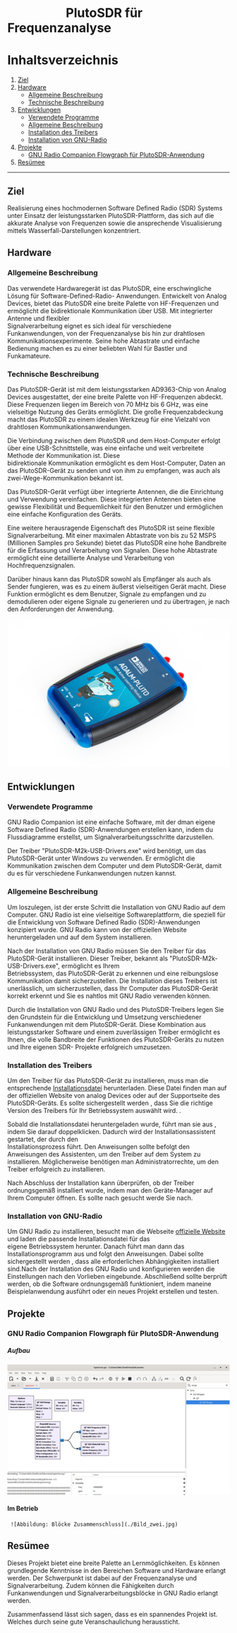 # **&nbsp;&nbsp;&nbsp;&nbsp;&nbsp;&nbsp;&nbsp;&nbsp;&nbsp;&nbsp;&nbsp;&nbsp;&nbsp;&nbsp;&nbsp;&nbsp;&nbsp;&nbsp;&nbsp;&nbsp;PlutoSDR für Frequenzanalyse &nbsp;&nbsp;&nbsp;&nbsp;&nbsp;&nbsp;&nbsp;&nbsp;&nbsp;&nbsp;&nbsp;&nbsp;&nbsp;&nbsp;&nbsp;&nbsp;&nbsp;&nbsp;&nbsp;&nbsp;**

# Inhaltsverzeichnis

1. [Ziel](#ziel)
2. [Hardware](#hardware)
   - [Allgemeine Beschreibung](#allgemeine-beschreibung)
   - [Technische Beschreibung](#technische-beschreibung)
3. [Entwicklungen](#entwicklungen)
   - [Verwendete Programme](#verwendete-programme)
   - [Allgemeine Beschreibung](#allgemeine-beschreibung-1)
   - [Installation des Treibers](#installation-des-treibers)
   - [Installation von GNU-Radio](#installation-von-gnu-radio)
4. [Projekte](#projekte)
   - [GNU Radio Companion Flowgraph für PlutoSDR-Anwendung](#gnu-radio-companion-flowgraph-für-plutosdr-anwendung)
6. [Resümee](#resümee)

---

## Ziel
   Realisierung eines hochmodernen Software Defined Radio (SDR) Systems unter Einsatz der leistungsstarken PlutoSDR-Plattform, das sich auf die akkurate Analyse von Frequenzen sowie die    ansprechende Visualisierung mittels Wasserfall-Darstellungen konzentriert.

## Hardware
   ### Allgemeine Beschreibung
   Das verwendete Hardwaregerät ist das PlutoSDR, eine erschwingliche Lösung für Software-Defined-Radio- 
   Anwendungen. Entwickelt von Analog Devices, bietet das PlutoSDR eine breite Palette von HF-Frequenzen und 
   ermöglicht die bidirektionale Kommunikation über USB. Mit integrierter Antenne und flexibler       
   Signalverarbeitung eignet es sich ideal für verschiedene Funkanwendungen, von der Frequenzanalyse bis hin 
   zur drahtlosen Kommunikationsexperimente. Seine hohe Abtastrate und einfache Bedienung machen es zu einer 
   beliebten Wahl für Bastler und Funkamateure.
   
   ### Technische Beschreibung
   Das PlutoSDR-Gerät ist mit dem leistungsstarken AD9363-Chip von Analog Devices ausgestattet, der eine breite Palette von HF-Frequenzen abdeckt. 
   Diese Frequenzen liegen im Bereich von    70 MHz bis 6 GHz, was eine vielseitige Nutzung des Geräts ermöglicht. Die große Frequenzabdeckung macht 
   das PlutoSDR zu einem idealen Werkzeug für eine Vielzahl von drahtlosen Kommunikationsanwendungen.

   Die Verbindung zwischen dem PlutoSDR und dem Host-Computer erfolgt über eine USB-Schnittstelle, was eine einfache und weit verbreitete Methode der
   Kommunikation ist. Diese       
   bidirektionale Kommunikation ermöglicht es dem Host-Computer, Daten an das PlutoSDR-Gerät zu senden und von ihm zu empfangen, was auch als 
   zwei-Wege-Kommunikation bekannt ist.

   Das PlutoSDR-Gerät verfügt über integrierte Antennen, die die Einrichtung und Verwendung vereinfachen. Diese integrierten Antennen bieten eine gewisse
   Flexibilität und Bequemlichkeit    für den Benutzer und ermöglichen eine einfache Konfiguration des Geräts.

   Eine weitere herausragende Eigenschaft des PlutoSDR ist seine flexible Signalverarbeitung. Mit einer maximalen Abtastrate von bis zu 52 MSPS (Millionen Samples pro Sekunde) bietet       das PlutoSDR eine hohe Bandbreite für die Erfassung und Verarbeitung von Signalen. Diese hohe Abtastrate ermöglicht eine detaillierte Analyse und Verarbeitung von                     
   Hochfrequenzsignalen.

   Darüber hinaus kann das PlutoSDR sowohl als Empfänger als auch als Sender fungieren, was es zu einem äußerst vielseitigen Gerät macht. Diese Funktion ermöglicht es dem Benutzer,         Signale zu empfangen und zu demodulieren oder eigene Signale zu generieren und zu übertragen, je nach den Anforderungen der Anwendung.

   ![Abildung 1](./img/adi-pluto-1.jpg)
   
## Entwicklungen
   ### Verwendete Programme
   GNU Radio Companion ist eine einfache Software, mit der dman eigene Software Defined Radio (SDR)-Anwendungen erstellen kann, indem du 
   Flussdiagramme erstellst, um Signalverarbeitungsschritte darzustellen.

   Der Treiber "PlutoSDR-M2k-USB-Drivers.exe" wird benötigt, um das PlutoSDR-Gerät unter Windows zu verwenden. Er ermöglicht die 
   Kommunikation zwischen dem Computer und dem PlutoSDR-Gerät, damit du es für verschiedene Funkanwendungen nutzen kannst.

   ### Allgemeine Beschreibung
   Um loszulegen, ist der erste Schritt die Installation von GNU Radio auf dem Computer. GNU Radio ist eine vielseitige Softwareplattform, die speziell für die Entwicklung von Software    Defined Radio (SDR)-Anwendungen konzipiert wurde.  GNU Radio kann von der offiziellen Website heruntergeladen und auf dem System installieren.

   Nach der Installation von GNU Radio müssen Sie den Treiber für das PlutoSDR-Gerät installieren. Dieser Treiber, bekannt als "PlutoSDR-M2k-USB-Drivers.exe", ermöglicht es Ihrem       
   Betriebssystem, das PlutoSDR-Gerät zu erkennen und eine reibungslose Kommunikation damit sicherzustellen. Die Installation dieses Treibers ist unerlässlich, um sicherzustellen, dass 
   Ihr Computer das PlutoSDR-Gerät korrekt erkennt und Sie es nahtlos mit GNU Radio verwenden können.

   Durch die Installation von GNU Radio und des PlutoSDR-Treibers legen Sie den Grundstein für die Entwicklung und Umsetzung verschiedener Funkanwendungen mit dem PlutoSDR-Gerät. Diese 
   Kombination aus leistungsstarker Software und einem zuverlässigen Treiber ermöglicht es Ihnen, die volle Bandbreite der Funktionen des PlutoSDR-Geräts zu nutzen und Ihre eigenen SDR- 
   Projekte erfolgreich umzusetzen.
   
   ### Installation des Treibers
   Um den Treiber für das PlutoSDR-Gerät zu installieren, muss man die entsprechende [Installationsdatei](https://wiki.gnuradio.org/index.php/InstallingGR) herunterladen. Diese Datei       finden man auf der offiziellen Website von analog Devices oder auf der Supportseite des PlutoSDR-Geräts. Es sollte sichergestellt werden , dass Sie die richtige Version des Treibers    für Ihr Betriebssystem auswählt wird. .
   
   Sobald die Installationsdatei heruntergeladen wurde, führt man sie aus , indem Sie darauf doppelklicken. Dadurch wird der Installationsassistent gestartet, der durch den       
    Installationsprozess führt. Den Anweisungen sollte befolgt den Anweisungen des Assistenten, um den Treiber auf dem System zu installieren. Möglicherweise benötigen man 
    Administratorrechte, um den Treiber erfolgreich zu installieren.
   
   Nach Abschluss der Installation kann überprüfen, ob der Treiber ordnungsgemäß installiert wurde, indem man den Geräte-Manager auf Ihrem Computer öffnen. Es sollte nach gesucht werde 
    Sie nach.

   ### Installation von GNU-Radio
   Um GNU Radio zu installieren, besucht man die  Webseite [offizielle Website](https://wiki.gnuradio.org/index.php/InstallingGR) 
   und laden die passende Installationsdatei für das       
   eigene Betriebssystem herunter. Danach führt man dann das Installationsprogramm aus und folgt den Anweisungen. 
   Dabei sollte  sichergestellt werden , dass alle erforderlichen 
   Abhängigkeiten installiert sind.Nach der Installation des GNU Radio und konfigurieren werden die Einstellungen nach
   den Vorlieben eingebunde. Abschließend sollte berprüft werden, ob 
   die Software ordnungsgemäß funktioniert, indem maneine Beispielanwendung ausführt oder ein neues Projekt erstellen und testen.

  ## Projekte 
   ### GNU Radio Companion Flowgraph für PlutoSDR-Anwendung
   ##### Aufbau 
  ![Abbildung: Blöcke Zusammenschluss](./Bild_eins.jpg)
  #### Im Betrieb 
     ![Abbildung: Blöcke Zusammenschluss](./Bild_zwei.jpg)
  ## Resümee
   Dieses Projekt bietet eine breite Palette an Lernmöglichkeiten. Es können grundlegende Kenntnisse in den Bereichen Software und Hardware erlangt werden.
   Der Schwerpunkt ist dabei auf der Frequenzanalyse und Signalverarbeitung. 
   Zudem können die Fähigkeiten durch Funkanwendungen und Signalverarbeitungsblöcke in GNU Radio erlangt werden. 
    
   Zusammenfassend lässt sich sagen, dass es ein spannendes Projekt ist. Welches durch seine gute Veranschaulichung heraussticht.  
